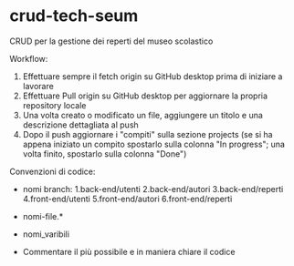 # crud-tech-seum
CRUD per la gestione dei reperti del museo scolastico

Workflow:
1. Effettuare sempre il fetch origin su GitHub desktop prima di iniziare a lavorare
2. Effettuare Pull origin su GitHub desktop per aggiornare la propria repository locale
3. Una volta creato o modificato un file, aggiungere un titolo e una descrizione dettagliata al push
4. Dopo il push aggiornare i "compiti" sulla sezione projects (se si ha appena iniziato un compito 
   spostarlo sulla colonna "In progress"; una volta finito, spostarlo sulla colonna "Done")
   
   
Convenzioni di codice:
- nomi branch:
  1.back-end/utenti
  2.back-end/autori
  3.back-end/reperti
  4.front-end/utenti
  5.front-end/autori
  6.front-end/reperti
  
- nomi-file.*
- nomi_varibili
- Commentare il più possibile e in maniera chiare il codice

